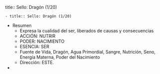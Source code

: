 title:: Sello: Dragón (1/20)

	- title:: Sello: Dragón (1/20)
- Resumen
	- Expresa la cualidad del ser, liberados de causas y consecuencias
	- ACCIÓN: NUTRIR
	- PODER: NACIMIENTO
	- ESENCIA: SER
	- Fuente de Vida, Dragón, Agua Primordial, Sangre, Nutrición, Seno, Energía Materna, Poder del Nacimiento
	- Dirección: ESTE.
-